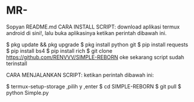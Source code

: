 # MR-
Sopyan
README.md
CARA INSTALL SCRIPT:
download aplikasi termux android di sini!, lalu buka aplikasinya ketikan perintah dibawah ini.

$ pkg update && pkg upgrade
$ pkg install python git
$ pip install requests
$ pip install bs4
$ pip install rich
$ git clone https://github.com/RENVVV/SIMPLE-REBORN
oke sekarang script sudah terinstall

CARA MENJALANKAN SCRIPT:
ketikan perintah dibawah ini:

 $ termux-setup-storage ,pilih y ,enter
 $ cd SIMPLE-REBORN
 $ git pull
 $ python Simple.py
